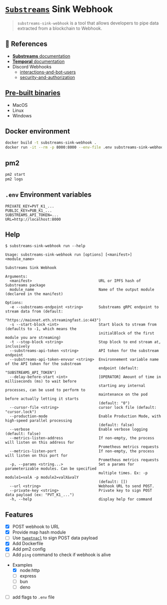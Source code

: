 # [`Substreams`](https://substreams.streamingfast.io/) Sink Webhook

> `substreams-sink-webhook` is a tool that allows developers to pipe data extracted from a blockchain to Webhook.

## 📖 References

- [**Substreams** documentation](https://substreams.streamingfast.io/)
- [**Temporal** documentation](https://docs.temporal.io/)
- Discord Webhooks
  - [interactions-and-bot-users](https://discord.com/developers/docs/interactions/receiving-and-responding#interactions-and-bot-users)
  - [security-and-authorization](https://discord.com/developers/docs/interactions/receiving-and-responding#security-and-authorization)

## [Pre-built binaries](https://github.com/pinax-network/substreams-sink-webhook/releases)
- MacOS
- Linux
- Windows

## Docker environment

```bash
docker build -t substreams-sink-webhook .
docker run -it --rm -p 8000:8000 --env-file .env substreams-sink-webhook server
```

## pm2

```bash
pm2 start
pm2 logs
```

## `.env` Environment variables

```
PRIVATE_KEY=PVT_K1_...
PUBLIC_KEY=PUB_K1_...
SUBSTREAMS_API_TOKEN=...
URL=http://localhost:8000
```

## Help

```
$ substreams-sink-webhook run --help

Usage: substreams-sink-webhook run [options] [<manifest>] <module_name>

Substreams Sink Webhook

Arguments:
  <manifest>                              URL or IPFS hash of Substreams package
  module_name                             Name of the output module (declared in the manifest)

Options:
  -e --substreams-endpoint <string>       Substreams gRPC endpoint to stream data from (default:
                                          "https://mainnet.eth.streamingfast.io:443")
  -s --start-block <int>                  Start block to stream from (defaults to -1, which means the
                                          initialBlock of the first module you are streaming)
  -t --stop-block <string>                Stop block to end stream at, inclusively
  --substreams-api-token <string>         API token for the substream endpoint
  --substreams-api-token-envvar <string>  Environnement variable name of the API token for the substream
                                          endpoint (default: "SUBSTREAMS_API_TOKEN")
  --delay-before-start <int>              [OPERATOR] Amount of time in milliseconds (ms) to wait before
                                          starting any internal processes, can be used to perform to
                                          maintenance on the pod before actually letting it starts
                                          (default: "0")
  --cursor-file <string>                  cursor lock file (default: "cursor.lock")
  --production-mode                       Enable Production Mode, with high-speed parallel processing
                                          (default: false)
  --verbose                               Enable verbose logging (default: false)
  --metrics-listen-address                If non-empty, the process will listen on this address for
                                          Prometheus metrics requests
  --metrics-listen-port                   If non-empty, the process will listen on this port for
                                          Prometheus metrics requests
  -p, --params <string...>                Set a params for parameterizable modules. Can be specified
                                          multiple times. Ex: -p module1=valA -p module2=valX&valY
                                          (default: [])
  --url <string>                          Webhook URL to send POST.
  --private-key <string>                  Private key to sign POST data payload (ex: "PVT_K1_...")
  -h, --help                              display help for command
```

## Features

- [x] POST webhook to URL
- [x] Provide map hash module
- [ ] Use [`tweetnacl`](https://github.com/dchest/tweetnacl-js) to sign POST data payload
- [x] Add Dockerfile
- [x] Add pm2 config
- [ ] Add `ping` command to check if webhook is alive
- Examples
  - [x] node:http
  - [ ] express
  - [ ] bun
  - [ ] deno
- [ ] add flags to `.env` file
